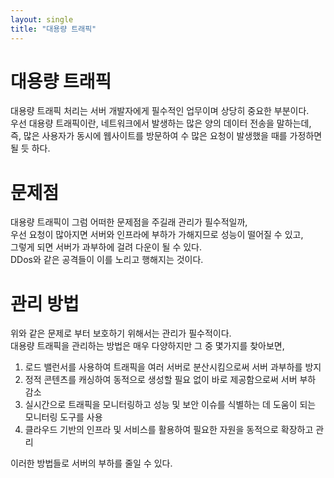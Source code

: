 ```yaml
---
layout: single
title: "대용량 트래픽"
---
```


# 대용량 트래픽

대용량 트래픽 처리는 서버 개발자에게 필수적인 업무이며 상당히 중요한 부분이다.  
우선 대용량 트래픽이란, 네트워크에서 발생하는 많은 양의 데이터 전송을 말하는데,  
즉, 많은 사용자가 동시에 웹사이트를 방문하여 수 많은 요청이 발생했을 때를 가정하면 될 듯 하다.  

# 문제점

대용량 트래픽이 그럼 어떠한 문제점을 주길래 관리가 필수적일까,  
우선 요청이 많아지면 서버와 인프라에 부하가 가해지므로 성능이 떨어질 수 있고,  
그렇게 되면 서버가 과부하에 걸려 다운이 될 수 있다.  
DDos와 같은 공격들이 이를 노리고 행해지는 것이다.  

# 관리 방법

위와 같은 문제로 부터 보호하기 위해서는 관리가 필수적이다.  
대용량 트래픽을 관리하는 방법은 매우 다양하지만 그 중 몇가지를 찾아보면,  

1. 로드 밸런서를 사용하여 트래픽을 여러 서버로 분산시킴으로써 서버 과부하를 방지  
2. 정적 콘텐츠를 캐싱하여 동적으로 생성할 필요 없이 바로 제공함으로써 서버 부하 감소  
3. 실시간으로 트래픽을 모니터링하고 성능 및 보안 이슈를 식별하는 데 도움이 되는 모니터링 도구를 사용
4. 클라우드 기반의 인프라 및 서비스를 활용하여 필요한 자원을 동적으로 확장하고 관리

이러한 방법들로 서버의 부하를 줄일 수 있다.  


